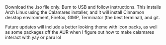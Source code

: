 Download the .iso file only. Burn to USB and follow instructions. This installs Arch Linux using the Calamares installer, and it will install Cinnamon desktop environment, Firefox, GIMP, Terminator (the best terminal), and git. 

Future updates will include a better looking theme with icon packs, as well as some packages off the AUR when I figure out how to make calamares interact with yay or paru lol